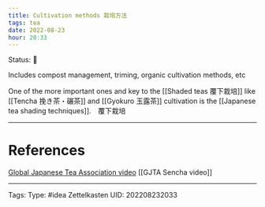 ```yaml
---
title: Cultivation methods 栽培方法
tags: tea
date: 2022-08-23
hour: 20:33
---
```

Status: 🌱

Includes compost management, triming, organic cultivation methods, etc

One of the more important ones and key to the [[Shaded teas 覆下栽培]] like [[Tencha 挽き茶・碾茶]] and [[Gyokuro 玉露茶]] cultivation is the [[Japanese tea shading techniques]].　覆下栽培　


---
# References
[Global Japanese Tea Association video](https://www.youtube.com/watch?v=SXlz5fg1RKU&t=14s)
[[GJTA Sencha video]]


---
Tags:
Type: #idea
Zettelkasten UID: 202208232033
